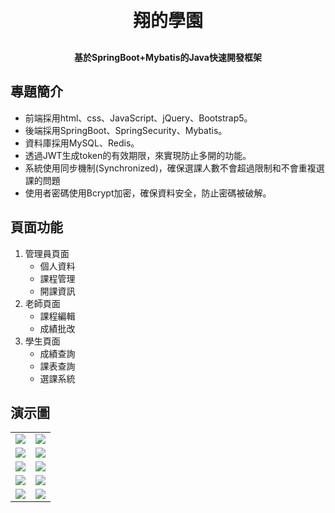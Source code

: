 <h1 align="center" style="margin: 30px 0 30px; font-weight: bold;">翔的學園</h1>
<h4 align="center">基於SpringBoot+Mybatis的Java快速開發框架</h4>

## 專題簡介
* 前端採用html、css、JavaScript、jQuery、Bootstrap5。
* 後端採用SpringBoot、SpringSecurity、Mybatis。
* 資料庫採用MySQL、Redis。
* 透過JWT生成token的有效期限，來實現防止多開的功能。
* 系統使用同步機制(Synchronized)，確保選課人數不會超過限制和不會重複選課的問題
* 使用者密碼使用Bcrypt加密，確保資料安全，防止密碼被破解。

## 頁面功能
1. 管理員頁面
    * 個人資料
    * 課程管理
    * 開課資訊
2. 老師頁面
    * 課程編輯
    * 成績批改
3. 學生頁面
    * 成績查詢
    * 課表查詢
    * 選課系統

## 演示圖

<table>
    <tr>
        <td><img src="https://i.imgur.com/CJhZDOf.png"/></td>
        <td><img src="https://i.imgur.com/X2lX3Ac.png"/></td>
    </tr>
    <tr>
        <td><img src="https://i.imgur.com/BhutNKV.png"/></td>
        <td><img src="https://i.imgur.com/w8FJ6eV.png"/></td>
    </tr>
    <tr>
        <td><img src="https://i.imgur.com/oymTWo0.png"/></td>
        <td><img src="https://i.imgur.com/wJjrWsT.png"/></td>
    </tr>
	<tr>
        <td><img src="https://i.imgur.com/tF0estl.png"/></td>
        <td><img src="https://i.imgur.com/BVDwrkq.png"/></td>
    </tr>	 
    <tr>
        <td><img src="https://i.imgur.com/BVzwp33.png"/></td>
        <td><img src="https://i.imgur.com/kVSGg0a.png"/></td>
    </tr>
</table>

